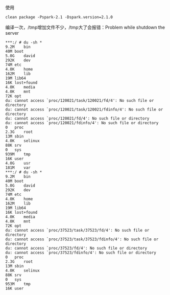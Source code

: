 使用

	clean package -Pspark-2.1 -Dspark.version=2.1.0
编译一次，/tmp增加文件不少，/tmp大了会报错：Problem while shutdown the server
	
	
	***:/ # du -sh *
	9.2M	bin
	40M	boot
	5.0G	david
	292K	dev
	74M	etc
	4.0K	home
	162M	lib
	19M	lib64
	16K	lost+found
	4.0K	media
	4.0K	mnt
	72K	opt
	du: cannot access `proc/120021/task/120021/fd/4': No such file or directory
	du: cannot access `proc/120021/task/120021/fdinfo/4': No such file or directory
	du: cannot access `proc/120021/fd/4': No such file or directory
	du: cannot access `proc/120021/fdinfo/4': No such file or directory
	0	proc
	2.3G	root
	13M	sbin
	4.0K	selinux
	88K	srv
	0	sys
	939M	tmp
	16K	user
	4.0G	usr
	181M	var
	***:/ # du -sh *
	9.2M	bin
	40M	boot
	5.0G	david
	292K	dev
	74M	etc
	4.0K	home
	162M	lib
	19M	lib64
	16K	lost+found
	4.0K	media
	4.0K	mnt
	72K	opt
	du: cannot access `proc/37523/task/37523/fd/4': No such file or directory
	du: cannot access `proc/37523/task/37523/fdinfo/4': No such file or directory
	du: cannot access `proc/37523/fd/4': No such file or directory
	du: cannot access `proc/37523/fdinfo/4': No such file or directory
	0	proc
	2.3G	root
	13M	sbin
	4.0K	selinux
	88K	srv
	0	sys
	953M	tmp
	16K	user
